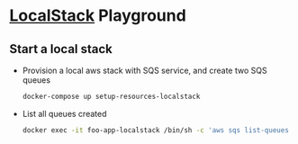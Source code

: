 # [LocalStack](https://localstack.cloud/) Playground

## Start a local stack 

* Provision a local aws stack with SQS service, and create two SQS queues

    ```bash
    docker-compose up setup-resources-localstack
    ```


* List all queues created

    ```bash
    docker exec -it foo-app-localstack /bin/sh -c 'aws sqs list-queues --endpoint-url http://localstack:4566'
    ```